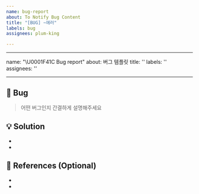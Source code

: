 ```yaml
---
name: bug-report
about: To Notify Bug Content
title: "[BUG] ~에러"
labels: bug
assignees: plum-king

---
```


---
name: "\U0001F41C Bug report"
about: 버그 템플릿
title: ''
labels: ''
assignees: ''

---

## 🐜 Bug

> 어떤 버그인지 간결하게 설명해주세요

## 💡 Solution

-
-

## 📎 References (Optional)

-
-

